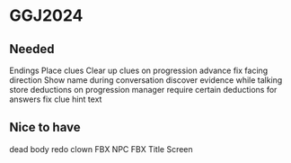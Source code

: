 # GGJ2024

## Needed
Endings
Place clues
Clear up clues on progression advance
fix facing direction
Show name during conversation
discover evidence while talking
store deductions on progression manager
require certain deductions for answers
fix clue hint text

## Nice to have
dead body
redo clown FBX
NPC FBX
Title Screen